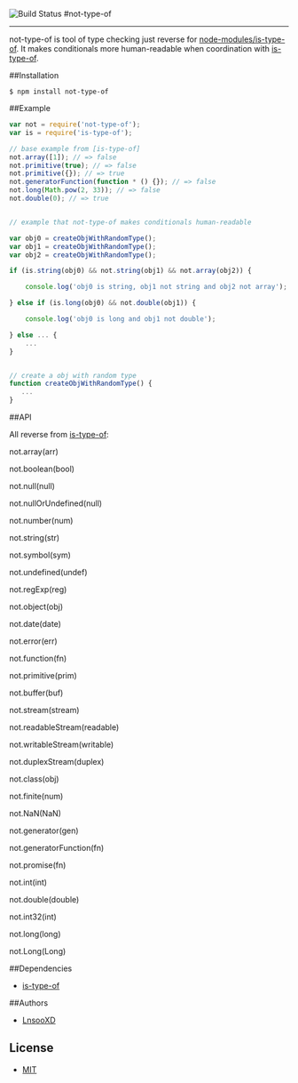 ![Build Status](https://api.travis-ci.org/LnsooXD/dns-server.svg)
#not-type-of
***
not-type-of is tool of type checking just reverse for [node-modules/is-type-of]. It makes conditionals more human-readable when coordination with [is-type-of]. 
 
##Installation

```shell
$ npm install not-type-of
```

##Example

```js
var not = require('not-type-of');
var is = require('is-type-of');

// base example from [is-type-of]
not.array([1]); // => false
not.primitive(true); // => false
not.primitive({}); // => true
not.generatorFunction(function * () {}); // => false
not.long(Math.pow(2, 33)); // => false
not.double(0); // => true


// example that not-type-of makes conditionals human-readable 

var obj0 = createObjWithRandomType();
var obj1 = createObjWithRandomType();
var obj2 = createObjWithRandomType();  

if (is.string(obj0) && not.string(obj1) && not.array(obj2)) {

    console.log('obj0 is string, obj1 not string and obj2 not array');

} else if (is.long(obj0) && not.double(obj1)) {

    console.log('obj0 is long and obj1 not double');

} else ... {
    ...
}


// create a obj with random type
function createObjWithRandomType() {
   ...
}

```

##API

All reverse from [is-type-of]:

not.array(arr)

not.boolean(bool)

not.null(null)

not.nullOrUndefined(null)

not.number(num)

not.string(str)

not.symbol(sym)

not.undefined(undef)

not.regExp(reg)

not.object(obj)

not.date(date)

not.error(err)

not.function(fn)

not.primitive(prim)

not.buffer(buf)

not.stream(stream)

not.readableStream(readable)

not.writableStream(writable)

not.duplexStream(duplex)

not.class(obj)

not.finite(num)

not.NaN(NaN)

not.generator(gen)

not.generatorFunction(fn)

not.promise(fn)

not.int(int)

not.double(double)

not.int32(int)

not.long(long)

not.Long(Long)

##Dependencies

- [is-type-of]

##Authors

- [LnsooXD](https://github.com/LnsooXD)

## License

- [MIT](http://spdx.org/licenses/MIT)

[node-modules/is-type-of]: https://github.com/node-modules/is-type-of#is-type-of
[is-type-of]: https://github.com/node-modules/is-type-of#is-type-of
